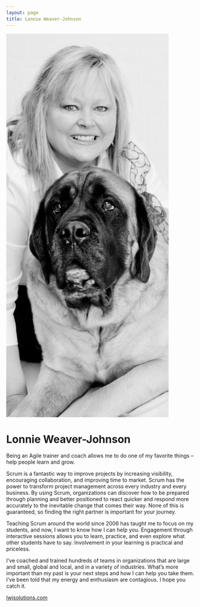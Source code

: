 ```yaml
---
layout: page
title: Lonnie Weaver-Johnson
---
```


![Lonnie's Headshot](/public/lonnie.jpg)

# Lonnie Weaver-Johnson
Being an Agile trainer and coach allows me to do one of my favorite things – help people learn and grow.

Scrum is a fantastic way to improve projects by increasing visibility, encouraging collaboration, and improving time to market. Scrum has the power to transform project management across every industry and every business. By using Scrum, organizations can discover how to be prepared through planning and better positioned to react quicker and respond more accurately to the inevitable change that comes their way.  None of this is guaranteed, so finding the right partner is important for your journey.

Teaching Scrum around the world since 2006 has taught me to focus on my students, and now, I want to know how I can help you. Engagement through interactive sessions allows you to learn, practice, and even explore what other students have to say.  Involvement in your learning is practical and priceless.

I’ve coached and trained hundreds of teams in organizations that are large and small, global and local, and in a variety of industries. What’s more important than my past is your next steps and how I can help you take them. I’ve been told that my energy and enthusiasm are contagious. I hope you catch it.

[lwjsolutions.com](https://lwjsolutions.com)